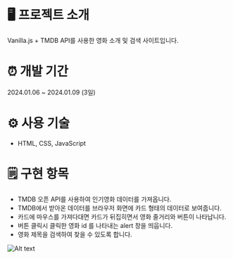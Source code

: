 # 🖥️ 프로젝트 소개

Vanilla.js + TMDB API를 사용한 영화 소개 및 검색 사이트입니다.

# ⏰ 개발 기간

2024.01.06 ~ 2024.01.09 (3일)

# ⚙️ 사용 기술

- HTML, CSS, JavaScript

# 🗒️ 구현 항목

- TMDB 오픈 API를 사용하여 인기영화 데이터를 가져옵니다.
- TMDB에서 받아온 데이터를 브라우저 화면에 카드 형태의 데이터로 보여줍니다.
- 카드에 마우스를 가져다대면 카드가 뒤집히면서 영화 줄거리와 버튼이 나타납니다.
- 버튼 클릭시 클릭한 영화 id 를 나타내는 alert 창을 띄웁니다.
- 영화 제목을 검색하여 찾을 수 있도록 합니다.

![Alt text](<assets/video/Ciné Search.gif>)
